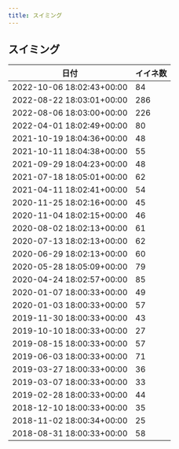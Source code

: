 ```yaml
---
title: スイミング
---
```

## スイミング

|日付|イイネ数|
|-|-|
|2022-10-06 18:02:43+00:00|84|
|2022-08-22 18:03:01+00:00|286|
|2022-08-06 18:03:00+00:00|226|
|2022-04-01 18:02:49+00:00|80|
|2021-10-19 18:04:36+00:00|48|
|2021-10-11 18:04:38+00:00|55|
|2021-09-29 18:04:23+00:00|48|
|2021-07-18 18:05:01+00:00|62|
|2021-04-11 18:02:41+00:00|54|
|2020-11-25 18:02:16+00:00|45|
|2020-11-04 18:02:15+00:00|46|
|2020-08-02 18:02:13+00:00|61|
|2020-07-13 18:02:13+00:00|62|
|2020-06-29 18:02:13+00:00|60|
|2020-05-28 18:05:09+00:00|79|
|2020-04-24 18:02:57+00:00|85|
|2020-01-07 18:00:33+00:00|49|
|2020-01-03 18:00:33+00:00|57|
|2019-11-30 18:00:33+00:00|43|
|2019-10-10 18:00:33+00:00|27|
|2019-08-15 18:00:33+00:00|57|
|2019-06-03 18:00:33+00:00|71|
|2019-03-27 18:00:33+00:00|36|
|2019-03-07 18:00:33+00:00|33|
|2019-02-28 18:00:33+00:00|44|
|2018-12-10 18:00:33+00:00|35|
|2018-11-02 18:00:34+00:00|25|
|2018-08-31 18:00:33+00:00|58|
